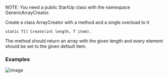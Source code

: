 NOTE: You need a public StartUp class with the namespace GenericArrayCreator.

Create a class ArrayCreator with a method and a single overload to it

	static T[] Create(int length, T item).

The method should return an array with the given length and every element should be set to the given default item.

### Examples

![image](https://user-images.githubusercontent.com/45227327/217905094-0f40f7b2-c41b-401a-9b1d-9703d51e2adb.png)
